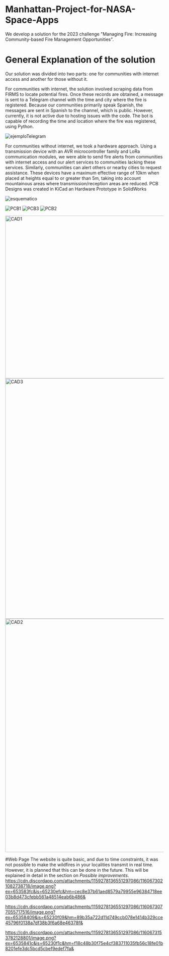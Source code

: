 # Manhattan-Project-for-NASA-Space-Apps
We develop a solution for the 2023 challenge "Managing Fire: Increasing Community-based Fire Management Opportunities".

# General Explanation of the solution
Our solution was divided into two parts: one for communities with internet access and another for those without it.

For communities with internet, the solution involved scraping data from FIRMS to locate potential fires. Once these records are obtained, a message is sent to a Telegram channel with the time and city where the fire is registered. Because our communities primarily speak Spanish, the messages are sent in Spanish to the channel, which is public. However, currently, it is not active due to hosting issues with the code. The bot is capable of recording the time and location where the fire was registered, using Python.

![ejemploTelegram](https://github.com/Fernando1San/Manhattan-Project-for-NASA-Space-Apps/assets/113205429/27ce8861-cf7a-4553-b358-c6518b762529)

For communities without internet, we took a hardware approach. Using a transmission device with an AVR microcontroller family and LoRa communication modules, we were able to send fire alerts from communities with internet access and our alert services to communities lacking these services. Similarly, communities can alert others or nearby cities to request assistance. These devices have a maximum effective range of 10km when placed at heights equal to or greater than 5m, taking into account mountainous areas where transmission/reception areas are reduced.
PCB Designs was created in KiCad an Hardware Prototype in SolidWorks

![esquematico](https://github.com/Fernando1San/Manhattan-Project-for-NASA-Space-Apps/assets/113205429/21d2332a-0637-4f6a-accd-b4089e2feef7)

![PCB1](https://github.com/Fernando1San/Manhattan-Project-for-NASA-Space-Apps/assets/113205429/46e48df2-2b22-4a38-a0fb-e1fe686e3483)
![PCB3](https://github.com/Fernando1San/Manhattan-Project-for-NASA-Space-Apps/assets/113205429/845789d9-e386-4ee0-9001-8b743f5dae1f)
![PCB2](https://github.com/Fernando1San/Manhattan-Project-for-NASA-Space-Apps/assets/113205429/10c868d5-da71-4e39-a896-f13f2be5dc42)

<img width="516" alt="CAD1" src="https://github.com/Fernando1San/Manhattan-Project-for-NASA-Space-Apps/assets/113205429/1aa4391d-1b90-466d-acc4-aa58e77841c2">
<img width="762" alt="CAD3" src="https://github.com/Fernando1San/Manhattan-Project-for-NASA-Space-Apps/assets/113205429/816fbc6c-1030-49b8-afb0-1c8032cbfa12">
<img width="740" alt="CAD2" src="https://github.com/Fernando1San/Manhattan-Project-for-NASA-Space-Apps/assets/113205429/342309a4-cc30-48ad-82b3-dcc47e919691">


#Web Page
The website is quite basic, and due to time constraints, it was not possible to make the wildfires in your localities transmit in real time. However, it is planned that this can be done in the future. This will be explained in detail in the section on *Possible improvements*.
https://cdn.discordapp.com/attachments/1159278136551297086/1160673021082738718/image.png?ex=653583fc&is=65230efc&hm=cec8e37b61aed8579a79955e96384718ee03b8d473cfebb561a48514eab6b486&

https://cdn.discordapp.com/attachments/1159278136551297086/1160673077055717516/image.png?ex=65358409&is=65230f09&hm=89b35a722d11d749ccb078e1414b329cce45796f0138a7df38b3f6a68e46378f&

https://cdn.discordapp.com/attachments/1159278136551297086/1160673153782128801/image.png?ex=6535841c&is=65230f1c&hm=f18c48b30f75e4cf383711035fb56c18fe01b8201efe3dc5bcd5cbef9edef7fa&
